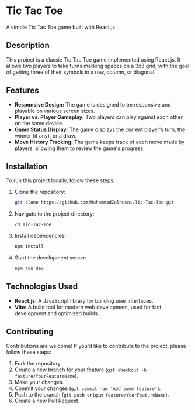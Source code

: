 # Tic Tac Toe

A simple Tic Tac Toe game built with React.js.

## Description

This project is a classic Tic Tac Toe game implemented using React.js. It allows two players to take turns marking spaces on a 3x3 grid, with the goal of getting three of their symbols in a row, column, or diagonal.

## Features

- **Responsive Design:** The game is designed to be responsive and playable on various screen sizes.
- **Player vs. Player Gameplay:** Two players can play against each other on the same device.
- **Game Status Display:** The game displays the current player's turn, the winner (if any), or a draw.
- **Move History Tracking:** The game keeps track of each move made by players, allowing them to review the game's progress.

## Installation

To run this project locally, follow these steps:

1. Clone the repository:
   ```bash
   git clone https://github.com/MuhammadZulhusni/Tic-Tac-Toe.git
   
2. Navigate to the project directory:
   ```bash
   cd Tic-Tac-Toe

3. Install dependencies:
   ```bash
   npm install

4. Start the development server:
   ```bash
   npm run dev

## Technologies Used

- **React.js:** A JavaScript library for building user interfaces.
- **Vite:** A build tool for modern web development, used for fast development and optimized builds.

## Contributing

Contributions are welcome! If you'd like to contribute to the project, please follow these steps:

1. Fork the repository.
2. Create a new branch for your feature (`git checkout -b feature/YourFeatureName`).
3. Make your changes.
4. Commit your changes (`git commit -am 'Add some feature'`).
5. Push to the branch (`git push origin feature/YourFeatureName`).
6. Create a new Pull Request.




